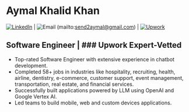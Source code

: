 # Aymal Khalid Khan



[![LinkedIn](![download](https://github.com/aymalkhalid/aymalkhalid/assets/32593370/8dc555e8-fdec-45e6-899f-0976610ae624))](https://www.linkedin.com/in/aymal-khalid-khan/) | ![Email](![download](https://github.com/aymalkhalid/aymalkhalid/assets/32593370/e4f8f24b-7740-4f92-8497-476b3614a15f)) (mailto:send2aymal@gmail.com) | [![Upwork](![download](https://github.com/aymalkhalid/aymalkhalid/assets/32593370/85186cb6-5e2c-4286-a8f3-95e01ca0d908))](https://www.upwork.com/freelancers/~013218e2f124d20de3)

## Software Engineer | ### Upwork Expert-Vetted 
- Top-rated Software Engineer with extensive experience in chatbot development.
- Completed 58+ jobs in industries like hospitality, recruiting, health, airline, dentistry, e-commerce, customer support, event management, transportation, real estate, and financial services.
- Successfully built applications powered by LLM using OpenAI and Google Vertex AI.
- Led teams to build mobile, web and custom devices applications.
